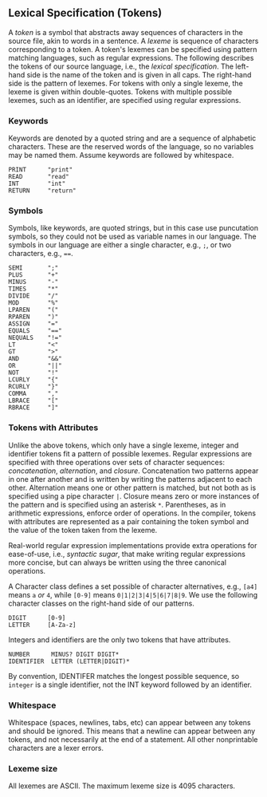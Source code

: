 ## Lexical Specification (Tokens)

A _token_ is a symbol that abstracts away sequences of characters in
the source file, akin to words in a sentence.  A _lexeme_ is sequence
of characters corresponding to a token.  A token's lexemes can be
specified using pattern matching languages, such as regular
expressions.  The following describes the tokens of our source
language, i.e., the _lexical specification_.  The left-hand side is
the name of the token and is given in all caps.  The right-hand side
is the pattern of lexemes.  For tokens with only a single lexeme, the
lexeme is given within double-quotes.  Tokens with multiple possible
lexemes, such as an identifier, are specified using regular
expressions.

### Keywords

Keywords are denoted by a quoted string and are a sequence of alphabetic characters.  These are the reserved words of the language, so no variables may be named them.  Assume keywords are followed by whitespace.

    PRINT      "print"
    READ       "read"
    INT        "int"
    RETURN     "return"

### Symbols

Symbols, like keywords, are quoted strings, but in this case use puncutation symbols, so they could not be used as variable names in our language.  The symbols in our language are either a single character, e.g., `;`, or two characters, e.g., `==`.

    SEMI       ";"
    PLUS       "+"
    MINUS      "-"
    TIMES      "*"
    DIVIDE     "/"
    MOD        "%"
    LPAREN     "("
    RPAREN     ")"
    ASSIGN     "="
    EQUALS     "=="
    NEQUALS    "!="
    LT         "<"
    GT         ">"
    AND        "&&"
    OR         "||"
    NOT        "!"
    LCURLY     "{"
    RCURLY     "}"
    COMMA      ","
    LBRACE     "["
    RBRACE     "]"

### Tokens with Attributes

Unlike the above tokens, which only have a single lexeme, integer and
identifier tokens fit a pattern of possible lexemes. Regular
expressions are specified with three operations over sets of character
sequences: _concatenation_, _alternation_, and _closure_.
Concatenation two patterns appear in one after another and is written
by writing the patterns adjacent to each other.  Alternation means one
or other pattern is matched, but not both as is specified using a pipe
character `|`.  Closure means zero or more instances of the pattern
and is specified using an asterisk `*`.  Parentheses, as in arithmetic
expressions, enforce order of operations.  In the compiler, tokens
with attributes are represented as a pair containing the token symbol
and the value of the token taken from the lexeme.

Real-world regular expression implementations provide extra operations
for ease-of-use, i.e., _syntactic sugar_, that make writing regular
expressions more concise, but can always be written using the three
canonical operations.

A Character class defines a set possible of character alternatives,
e.g., `[a4]` means `a` _or_ `4`, while `[0-9]` means
`0|1|2|3|4|5|6|7|8|9`.  We use the following character classes on the
right-hand side of our patterns.

    DIGIT      [0-9]
    LETTER     [A-Za-z]

Integers and identifiers are the only two tokens that have attributes. 

    NUMBER      MINUS? DIGIT DIGIT*
    IDENTIFIER  LETTER (LETTER|DIGIT)*

By convention, IDENTIFER matches the longest possible sequence, so `integer` is a single identifier, not the INT keyword followed by an identifier. 

### Whitespace

Whitespace (spaces, newlines, tabs, etc) can appear between any tokens and should be ignored.  This means that a newline can appear between any tokens, and not necessarily at the end of a statement.  All other nonprintable characters are a lexer errors.

### Lexeme size

All lexemes are ASCII.  The maximum lexeme size is 4095 characters.
